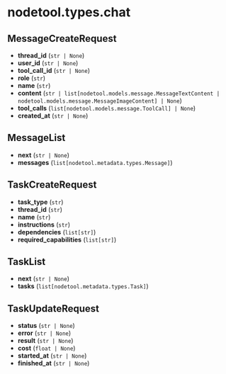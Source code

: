 # nodetool.types.chat

## MessageCreateRequest

- **thread_id** (`str | None`)
- **user_id** (`str | None`)
- **tool_call_id** (`str | None`)
- **role** (`str`)
- **name** (`str`)
- **content** (`str | list[nodetool.models.message.MessageTextContent | nodetool.models.message.MessageImageContent] | None`)
- **tool_calls** (`list[nodetool.models.message.ToolCall] | None`)
- **created_at** (`str | None`)

## MessageList

- **next** (`str | None`)
- **messages** (`list[nodetool.metadata.types.Message]`)

## TaskCreateRequest

- **task_type** (`str`)
- **thread_id** (`str`)
- **name** (`str`)
- **instructions** (`str`)
- **dependencies** (`list[str]`)
- **required_capabilities** (`list[str]`)

## TaskList

- **next** (`str | None`)
- **tasks** (`list[nodetool.metadata.types.Task]`)

## TaskUpdateRequest

- **status** (`str | None`)
- **error** (`str | None`)
- **result** (`str | None`)
- **cost** (`float | None`)
- **started_at** (`str | None`)
- **finished_at** (`str | None`)

